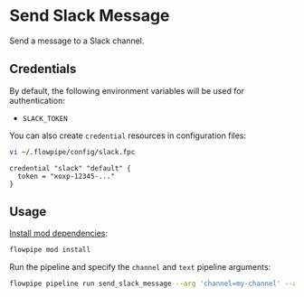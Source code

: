 # Send Slack Message

Send a message to a Slack channel.

## Credentials

By default, the following environment variables will be used for authentication:

- `SLACK_TOKEN`

You can also create `credential` resources in configuration files:

```sh
vi ~/.flowpipe/config/slack.fpc
```

```hcl
credential "slack" "default" {
  token = "xoxp-12345-..."
}
```

## Usage

[Install mod dependencies](https://www.flowpipe.io/docs/mods/mod-dependencies#mod-dependencies):

```sh
flowpipe mod install
```

Run the pipeline and specify the `channel` and `text` pipeline arguments:

```sh
flowpipe pipeline run send_slack_message --arg 'channel=my-channel' --arg 'text=Hello world!'
```
